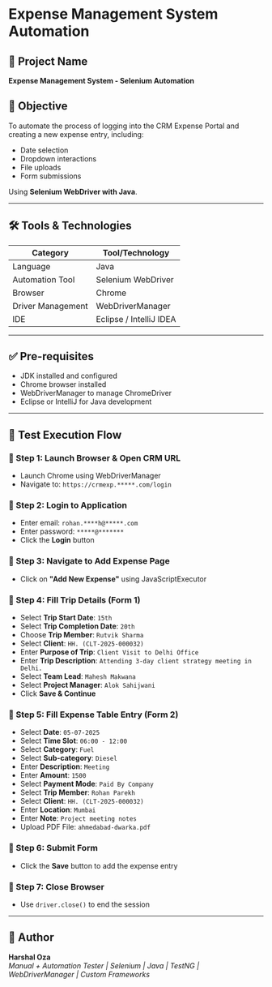 # Expense Management System Automation

## 📌 Project Name
**Expense Management System - Selenium Automation**

## 🎯 Objective
To automate the process of logging into the CRM Expense Portal and creating a new expense entry, including:
- Date selection
- Dropdown interactions
- File uploads
- Form submissions

Using **Selenium WebDriver with Java**.

---

## 🛠️ Tools & Technologies

| Category              | Tool/Technology         |
|-----------------------|-------------------------|
| Language              | Java                    |
| Automation Tool       | Selenium WebDriver      |
| Browser               | Chrome                  |
| Driver Management     | WebDriverManager        |
| IDE                   | Eclipse / IntelliJ IDEA |

---

## ✅ Pre-requisites
- JDK installed and configured  
- Chrome browser installed  
- WebDriverManager to manage ChromeDriver  
- Eclipse or IntelliJ for Java development

---

## 🚀 Test Execution Flow

### 🔹 Step 1: Launch Browser & Open CRM URL
- Launch Chrome using WebDriverManager  
- Navigate to: `https://crmexp.*****.com/login`

### 🔹 Step 2: Login to Application
- Enter email: `rohan.****h@*****.com`  
- Enter password: `*****@*******`  
- Click the **Login** button

### 🔹 Step 3: Navigate to Add Expense Page
- Click on **"Add New Expense"** using JavaScriptExecutor

### 🔹 Step 4: Fill Trip Details (Form 1)
- Select **Trip Start Date**: `15th`  
- Select **Trip Completion Date**: `20th`  
- Choose **Trip Member**: `Rutvik Sharma`  
- Select **Client**: `HH. (CLT-2025-000032)`  
- Enter **Purpose of Trip**: `Client Visit to Delhi Office`  
- Enter **Trip Description**: `Attending 3-day client strategy meeting in Delhi.`  
- Select **Team Lead**: `Mahesh Makwana`  
- Select **Project Manager**: `Alok Sahijwani`  
- Click **Save & Continue**

### 🔹 Step 5: Fill Expense Table Entry (Form 2)
- Select **Date**: `05-07-2025`  
- Select **Time Slot**: `06:00 - 12:00`  
- Select **Category**: `Fuel`  
- Select **Sub-category**: `Diesel`  
- Enter **Description**: `Meeting`  
- Enter **Amount**: `1500`  
- Select **Payment Mode**: `Paid By Company`  
- Select **Trip Member**: `Rohan Parekh`  
- Select **Client**: `HH. (CLT-2025-000032)`  
- Enter **Location**: `Mumbai`  
- Enter **Note**: `Project meeting notes`  
- Upload PDF File: `ahmedabad-dwarka.pdf`

### 🔹 Step 6: Submit Form
- Click the **Save** button to add the expense entry

### 🔹 Step 7: Close Browser
- Use `driver.close()` to end the session

---

## 🧪 Author
**Harshal Oza**  
_Manual + Automation Tester | Selenium | Java | TestNG | WebDriverManager | Custom Frameworks_
